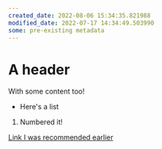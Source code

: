 ```yaml
---
created_date: 2022-08-06 15:34:35.821988
modified_date: 2022-07-17 14:34:49.503990
some: pre-existing metadata
---
```


# A header

With some content too!

- Here's a list

1. Numbered it!

[Link I was recommended earlier](https://example.com)